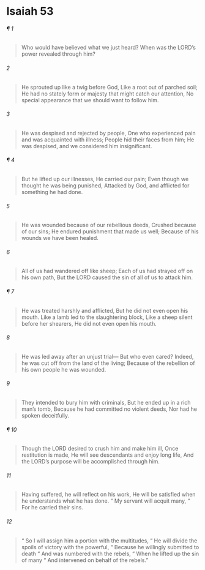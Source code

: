 # Isaiah 53
###### ¶ 1
> Who would have believed what we just heard?
> When was the LORD’s power revealed through him?
###### 2
> He sprouted up like a twig before God,
> Like a root out of parched soil;
> He had no stately form or majesty that might catch our attention,
> No special appearance that we should want to follow him.
###### 3
> He was despised and rejected by people,
> One who experienced pain and was acquainted with illness;
> People hid their faces from him;
> He was despised, and we considered him insignificant.
###### ¶ 4
> But he lifted up our illnesses,
> He carried our pain;
> Even though we thought he was being punished,
> Attacked by God, and afflicted for something he had done.
###### 5
> He was wounded because of our rebellious deeds,
> Crushed because of our sins;
> He endured punishment that made us well;
> Because of his wounds we have been healed.
###### 6
> All of us had wandered off like sheep;
> Each of us had strayed off on his own path,
> But the LORD caused the sin of all of us to attack him.
###### ¶ 7
> He was treated harshly and afflicted,
> But he did not even open his mouth.
> Like a lamb led to the slaughtering block,
> Like a sheep silent before her shearers,
> He did not even open his mouth.
###### 8
> He was led away after an unjust trial—
> But who even cared?
> Indeed, he was cut off from the land of the living;
> Because of the rebellion of his own people he was wounded.
###### 9
> They intended to bury him with criminals,
> But he ended up in a rich man’s tomb,
> Because he had committed no violent deeds,
> Nor had he spoken deceitfully.
###### ¶ 10
> Though the LORD desired to crush him and make him ill,
> Once restitution is made,
> He will see descendants and enjoy long life,
> And the LORD’s purpose will be accomplished through him.
###### 11
> Having suffered, he will reflect on his work,
> He will be satisfied when he understands what he has done.
>  “ My servant will acquit many,
>  “ For he carried their sins.
###### 12
>  “ So I will assign him a portion with the multitudes,
>  “ He will divide the spoils of victory with the powerful,
>  “ Because he willingly submitted to death
>  “ And was numbered with the rebels,
>  “ When he lifted up the sin of many
>  “ And intervened on behalf of the rebels.”
